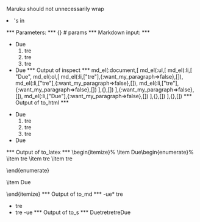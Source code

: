 Maruku should not unnecessarily wrap <li>'s in <p>
*** Parameters: ***
{} # params 
*** Markdown input: ***
- Due
  1. tre
  1. tre
  1. tre
- Due
*** Output of inspect ***
md_el(:document,[
	md_el(:ul,[
		md_el(:li,[
			"Due",
			md_el(:ol,[
				md_el(:li,["tre"],{:want_my_paragraph=>false},[]),
				md_el(:li,["tre"],{:want_my_paragraph=>false},[]),
				md_el(:li,["tre"],{:want_my_paragraph=>false},[])
			],{},[])
		],{:want_my_paragraph=>false},[]),
		md_el(:li,["Due"],{:want_my_paragraph=>false},[])
	],{},[])
],{},[])
*** Output of to_html ***
<ul>
<li>Due
<ol>
<li>tre</li>
<li>tre</li>
<li>tre</li>
</ol></li>
<li>Due</li>
</ul>

*** Output of to_latex ***
\begin{itemize}%
\item Due\begin{enumerate}%
\item tre
\item tre
\item tre

\end{enumerate}

\item Due

\end{itemize}
*** Output of to_md ***
-ue* tre
* tre
* tre
-ue
*** Output of to_s ***
DuetretretreDue
